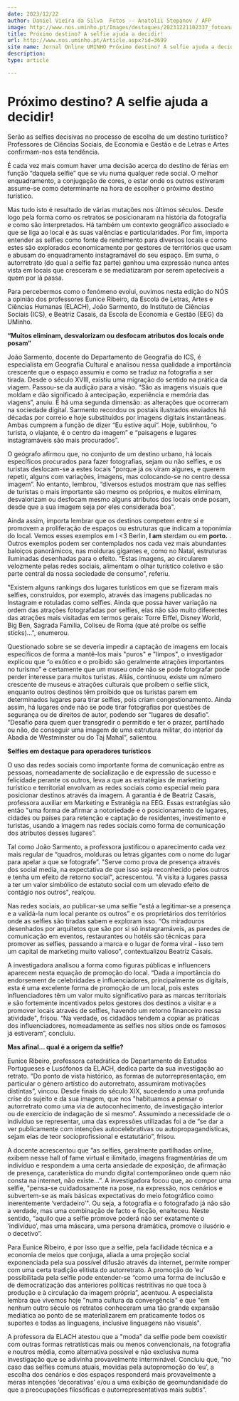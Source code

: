 ```yaml
---
date: 2023/12/22
author: Daniel Vieira da Silva  Fotos -- Anatolii Stepanov / AFP
image: http://www.nos.uminho.pt/Images/destaques/20231221102337_fotoanatoliistepanov.jpg
title: Próximo destino? A selfie ajuda a decidir!
url: http://www.nos.uminho.pt/Article.aspx?id=3699
site name: Jornal Online UMINHO Próximo destino? A selfie ajuda a decidir!
description: 
type: article

---
```

# Próximo destino? A selfie ajuda a decidir!




Serão as selfies decisivas no processo de escolha de um destino turístico? Professores de Ciências Sociais, de Economia e Gestão e de Letras e Artes confirmam-nos esta tendência.

É cada vez mais comum haver uma decisão acerca do destino de férias em função “daquela selfie” que se viu numa qualquer rede social. O melhor enquadramento, a conjugação de cores, o estar onde os outros estiveram assume-se como determinante na hora de escolher o próximo destino turístico.

Mas tudo isto é resultado de várias mutações nos últimos séculos. Desde logo pela forma como os retratos se posicionaram na história da fotografia e como são interpretados. Há também um contexto geográfico associado e que se liga ao local e às suas valências e particularidades. Por fim, importa entender as selfies como fonte de rendimento para diversos locais e como estes são explorados economicamente por gestores de territórios que usam e abusam do enquadramento instagramável do seu espaço. Em suma, o autorretrato (do qual a selfie faz parte) ganhou uma expressão nunca antes vista em locais que cresceram e se mediatizaram por serem apetecíveis a quem por lá passa.

Para percebermos como o fenómeno evolui, ouvimos nesta edição do NÓS a opinião dos professores Eunice Ribeiro, da Escola de Letras, Artes e Ciências Humanas (ELACH), João Sarmento, do Instituto de Ciências Sociais (ICS), e Beatriz Casais, da Escola de Economia e Gestão (EEG) da UMinho.



**“Muitos eliminam, desvalorizam ou desfocam atributos dos locais onde posam”** 

João Sarmento, docente do Departamento de Geografia do ICS, é especialista em Geografia Cultural e analisou nessa qualidade a importância crescente que o espaço assumiu e como se traduz na fotografia a ser tirada. Desde o século XVIII, existiu uma migração do sentido na prática da viagem. Passou-se da audição para a visão. “São as imagens visuais que moldam e dão significado à antecipação, experiência e memória das viagens”, anuiu. E há uma segunda dimensão: as alterações que ocorreram na sociedade digital. Sarmento recordou os postais ilustrados enviados há décadas por correio e hoje substituídos por imagens digitais instantâneas. Ambas cumprem a função de dizer “Eu estive aqui”. Hoje, sublinhou, “o turista, o viajante, é o centro da imagem” e “paisagens e lugares instagramáveis são mais procurados”.

O geógrafo afirmou que, no conjunto de um destino urbano, há locais específicos procurados para fazer fotografias, sejam ou não selfies, e os turistas deslocam-se a estes locais "porque já os viram algures, e querem repetir, alguns com variações, imagens, mas colocando-se no centro dessa imagem”. No entanto, lembrou, “diversos estudos mostram que nas selfies de turistas o mais importante são mesmo os próprios, e muitos eliminam, desvalorizam ou desfocam mesmo alguns atributos dos locais onde posam, desde que a sua imagem seja por eles considerada boa".

Ainda assim, importa lembrar que os destinos competem entre si e promovem a proliferação de espaços ou estruturas que indicam a toponímia do local. Vemos esses exemplos em I <3 Berlin, **I am** sterdam ou em **porto.** . Outros exemplos podem ser contemplados nos cada vez mais abundantes baloiços panorâmicos, nas molduras gigantes e, como no Natal, estruturas iluminadas desenhadas para o efeito. “Estas imagens, ao circularem velozmente pelas redes sociais, alimentam o olhar turístico coletivo e são parte central da nossa sociedade de consumo”, referiu.

"Existem alguns rankings dos lugares turísticos em que se fizeram mais selfies, construídos, por exemplo, através das imagens publicadas no Instagram e rotuladas como selfies. Ainda que possa haver variação na ordem das atrações fotografadas por selfies, elas não são muito diferentes das atrações mais visitadas em termos gerais: Torre Eiffel, Disney World, Big Ben, Sagrada Familia, Coliseu de Roma (que até proíbe os selfie sticks)...", enumerou.

Questionado sobre se se deveria impedir a captação de imagens em locais específicos de forma a mantê-los mais "puros" e "limpos", o investigador explicou que “o exótico e o proibido são geralmente atrações importantes no turismo” e certamente que um museu onde não se pode fotografar pode perder interesse para muitos turistas. Aliás, continuou, existe um número crescente de museus e atrações culturais que proíbem o selfie stick, enquanto outros destinos têm proibido que os turistas parem em determinados lugares para tirar selfies, pois criam congestionamento. Ainda assim, há lugares onde não se pode tirar fotografias por questões de segurança ou de direitos de autor, podendo ser “lugares de desafio”. “Desafio para quem quer transgredir o permitido e ter o prazer, partilhado ou não, de conseguir uma imagem de uma estrutura militar, do interior da Abadia de Westminster ou do Taj Mahal”, salientou.


**Selfies em destaque para operadores turísticos** 

O uso das redes sociais como importante forma de comunicação entre as pessoas, nomeadamente de socialização e de expressão de sucesso e felicidade perante os outros, leva a que as estratégias de marketing turístico e territorial envolvam as redes sociais como especial meio para posicionar destinos através da imagem. A garantia é de Beatriz Casais, professora auxiliar em Marketing e Estratégia na EEG. Essas estratégias são então "uma forma de afirmar a notoriedade e o posicionamento de lugares, cidades ou países para retenção e captação de residentes, investimento e turistas, usando a imagem nas redes sociais como forma de comunicação dos atributos desses lugares”.

Tal como João Sarmento, a professora justificou o aparecimento cada vez mais regular de “quadros, molduras ou letras gigantes com o nome do lugar para apelar a que se fotografe”. "Serve como prova de presença através dos social media, na expectativa de que isso seja reconhecido pelos outros e tenha um efeito de retorno social", acrescentou. "A visita a lugares passa a ter um valor simbólico de estatuto social com um elevado efeito de contágio nos outros", realçou.

Nas redes sociais, ao publicar-se uma selfie "está a legitimar-se a presença e a validá-la num local perante os outros” e os proprietários dos territórios onde as selfies são tiradas sabem e exploram isso. “Os miradouros desenhados por arquitetos que são por si só instagramáveis, as paredes de comunicação em eventos, restaurantes ou hotéis são técnicas para promover as selfies, passando a marca e o lugar de forma viral - isso tem um capital de marketing muito valioso”, contextualizou Beatriz Casais.

A investigadora analisou a forma como figuras públicas e influencers aparecem nesta equação de promoção do local. “Dada a importância do endorsement de celebridades e influenciadores, principalmente os digitais, esta é uma excelente forma de promoção de um local, pois estes influenciadores têm um valor muito significativo para as marcas territoriais e são fortemente incentivados pelos gestores dos destinos a visitar e a promover locais através de selfies, havendo um retorno financeiro nessa atividade", frisou. “Na verdade, os cidadãos tendem a copiar as práticas dos influenciadores, nomeadamente as selfies nos sítios onde os famosos já estiveram”, concluiu.

**Mas afinal... qual é a origem da selfie?** 

Eunice Ribeiro, professora catedrática do Departamento de Estudos Portugueses e Lusófonos da ELACH, dedica parte da sua investigação ao retrato. “Do ponto de vista histórico, as formas de autorrepresentação, em particular o género artístico do autorretrato, assumiram motivações distintas”, vincou. Desde finais do século XIX, sucedendo a uma profunda crise do sujeito e da sua imagem, que nos "habituamos a pensar o autorretrato como uma via de autoconhecimento, de investigação interior ou de exercício de indagação de si mesmo”. Assumindo a necessidade de o indivíduo se representar, uma das expressões utilizadas foi a de “se dar a ver publicamente com intenções autocelebrativas ou autopropagandísticas, sejam elas de teor socioprofissional e estatutário”, frisou.

A docente acrescentou que “as selfies, geralmente partilhadas online, exibem nesse hall of fame virtual e ilimitado, imagens fragmentárias de um indivíduo e respondem a uma certa ansiedade de exposição, de afirmação de presença, caraterística do mundo digital contemporâneo onde quem não consta na internet, não existe...”. A investigadora focou que, ao compor uma selfie, "pensa-se cuidadosamente na pose, na expressão, nos cenários e subvertem-se as mais básicas expectativas do meio fotográfico como inerentemente ‘verdadeiro’". Ou seja, a fotografia e o fotografado já não são a verdade, mas uma combinação de facto e ficção, enalteceu. Neste sentido, “aquilo que a selfie promove poderá não ser exatamente o ‘indivíduo’, mas uma máscara, uma persona dramática, promove o ilusório e o decetivo”.

Para Eunice Ribeiro, é por isso que a selfie, pela facilidade técnica e a economia de meios que conjuga, aliada a uma projeção social exponenciada pela sua possível difusão através da internet, permite romper com uma certa tradição elitista do autorretrato. A promoção do ‘eu’ possibilitada pela selfie pode entender-se “como uma forma de inclusão e de democratização das anteriores políticas restritivas no que toca à produção e à circulação da imagem própria”, acentuou. A especialista lembra que vivemos hoje "numa cultura da convergência" e que "em nenhum outro século os retratos conheceram uma tão grande expansão mediática ao ponto de se materializarem em praticamente todos os suportes e todas as linguagens, inclusive linguagens não visuais".

A professora da ELACH atestou que a "moda" da selfie pode bem coexistir com outras formas retratísticas mais ou menos convencionais, na fotografia e noutros média, como alternativa possível e não exclusiva numa investigação que se adivinha provavelmente interminável. Concluiu que, “no caso das selfies comuns atuais, movidas pela autopromoção do ‘eu’, a escolha dos cenários e dos espaços responderá mais provavelmente a meras intenções ‘decorativas’ e/ou a uma exibição de geomundanidade do que a preocupações filosóficas e autorrepresentativas mais subtis”.
